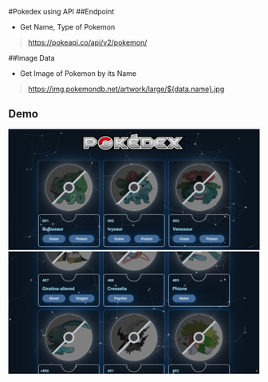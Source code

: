 #Pokedex using API
##Endpoint
- Get Name, Type of Pokemon
>https://pokeapi.co/api/v2/pokemon/

##Image Data
- Get Image of Pokemon by its Name
>https://img.pokemondb.net/artwork/large/${data.name}.jpg

## Demo

![](images/Demo1.PNG)
![](images/Demo2.PNG)

